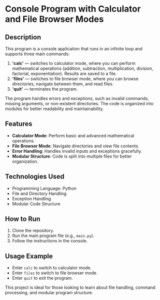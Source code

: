 # Console Program with Calculator and File Browser Modes

## Description
This program is a console application that runs in an infinite loop and supports three main commands:
1. **'calc'** — switches to calculator mode, where you can perform mathematical operations (addition, subtraction, multiplication, division, factorial, exponentiation). Results are saved to a file.
2. **'files'** — switches to file browser mode, where you can browse directories, navigate between them, and read files.
3. **'quit'** — terminates the program.

The program handles errors and exceptions, such as invalid commands, missing arguments, or non-existent directories. The code is organized into modules for better readability and maintainability.

## Features
- **Calculator Mode**: Perform basic and advanced mathematical operations.
- **File Browser Mode**: Navigate directories and view file contents.
- **Error Handling**: Handles invalid inputs and exceptions gracefully.
- **Modular Structure**: Code is split into multiple files for better organization.

## Technologies Used
- Programming Language: Python
- File and Directory Handling
- Exception Handling
- Modular Code Structure

## How to Run
1. Clone the repository.
2. Run the main program file (e.g., `main.py`).
3. Follow the instructions in the console.

## Usage Example
- Enter `calc` to switch to calculator mode.
- Enter `files` to switch to file browser mode.
- Enter `quit` to exit the program.

This project is ideal for those looking to learn about file handling, command processing, and modular program structure.
